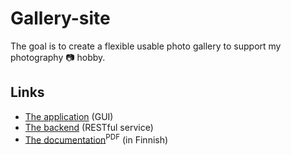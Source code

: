 Gallery-site
============

The goal is to create a flexible usable photo gallery to support my photography :camera: hobby.

## Links
 * [The application](http://gallery.tuhoojabotti.com) (GUI)
 * [The backend](https://secure.tuhoojabotti.com/gallery/sum/3/2) (RESTful service)
 * [The documentation](doc/dokumentaatio.pdf?raw=true)<sup>PDF</sup> (in Finnish)
